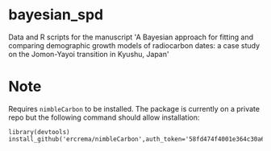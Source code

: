 # bayesian_spd
Data and R scripts for the manuscript  'A Bayesian approach for fitting and comparing demographic growth models of radiocarbon dates: a case study on the Jomon-Yayoi transition in Kyushu, Japan'

# Note
Requires `nimbleCarbon` to be installed. The package is currently on a private repo but the following command should allow installation:
```
library(devtools)
install_github('ercrema/nimbleCarbon',auth_token='58fd474f4001e364c30a642e5013972e5a2fb7ae')
```
